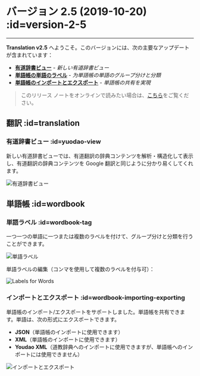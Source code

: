 # バージョン 2.5 (2019-10-20) :id=version-2-5

---

**Translation v2.5** へようこそ。このバージョンには、次の主要なアップデートが含まれています：

- [**有道辞書ビュー**](#yuodao-view) - _新しい有道辞書ビュー_
- [**単語帳の単語のラベル**](#wordbook-tag) - _为単語帳の単語のグループ分けと分類_
- [**単語帳のインポートとエクスポート**](#wordbook-importing-exporting) - _単語帳の共有を実現_

> このリリース ノートをオンラインで読みたい場合は、[こちら](#/ja/updates ':ignore :target=_blank')をご覧ください。

## 翻訳 :id=translation
### 有道辞書ビュー :id=yuodao-view

新しい有道辞書ビューでは、有道翻訳の辞典コンテンツを解析・構造化して表示し、有道翻訳の辞典コンテンツを Google 翻訳と同じように分かり易くしてくれます。

![有道辞書ビュー](/updates/img/v2_5/translation.gif)

## 単語帳 :id=wordbook
### 単語ラベル :id=wordbook-tag

一つ一つの単語に一つまたは複数のラベルを付けて、グループ分けと分類を行うことができます。

![単語ラベル](/updates/img/v2_5/tags.gif)

単語ラベルの編集（コンマを使用して複数のラベルを付与可）：

![Labels for Words](/updates/img/v2_5/group.gif)

### インポートとエクスポート :id=wordbook-importing-exporting

単語帳のインポート/エクスポートをサポートしました。単語帳を共有できます。単語は、次の形式にエクスポートできます。
- **JSON**（単語帳のインポートに使用できます）
- **XML**（単語帳のインポートに使用できます）
- **Youdao XML**（道教辞典へのインポートに使用できますが、単語帳へのインポートには使用できません）

![インポートとエクスポート](/updates/img/v2_5/import_export.png)